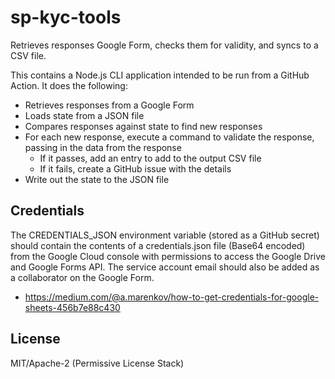 sp-kyc-tools
===

Retrieves responses Google Form, checks them for validity, and syncs to a CSV file.

This contains a Node.js CLI application intended to be run from a GitHub
Action. It does the following:

* Retrieves responses from a Google Form
* Loads state from a JSON file
* Compares responses against state to find new responses
* For each new response, execute a command to validate the response,
  passing in the data from the response
  * If it passes, add an entry to add to the output CSV file
  * If it fails, create a GitHub issue with the details
* Write out the state to the JSON file

## Credentials

The CREDENTIALS_JSON environment variable (stored as a GitHub secret) should
contain the contents of a credentials.json file (Base64 encoded) from the Google Cloud console
with permissions to access the Google Drive and Google Forms API. The service
account email should also be added as a collaborator on the Google Form.

* https://medium.com/@a.marenkov/how-to-get-credentials-for-google-sheets-456b7e88c430

## License

MIT/Apache-2 (Permissive License Stack)

